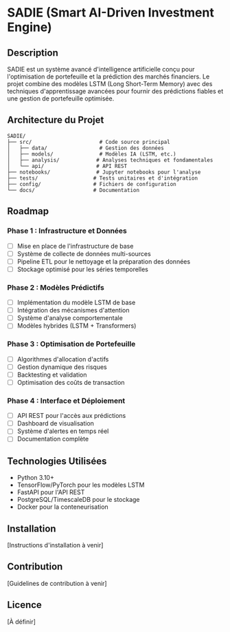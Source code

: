 # SADIE (Smart AI-Driven Investment Engine)

## Description
SADIE est un système avancé d'intelligence artificielle conçu pour l'optimisation de portefeuille et la prédiction des marchés financiers. Le projet combine des modèles LSTM (Long Short-Term Memory) avec des techniques d'apprentissage avancées pour fournir des prédictions fiables et une gestion de portefeuille optimisée.

## Architecture du Projet

```
SADIE/
├── src/                      # Code source principal
│   ├── data/                 # Gestion des données
│   ├── models/               # Modèles IA (LSTM, etc.)
│   ├── analysis/            # Analyses techniques et fondamentales
│   └── api/                 # API REST
├── notebooks/               # Jupyter notebooks pour l'analyse
├── tests/                  # Tests unitaires et d'intégration
├── config/                 # Fichiers de configuration
└── docs/                   # Documentation
```

## Roadmap

### Phase 1 : Infrastructure et Données
- [ ] Mise en place de l'infrastructure de base
- [ ] Système de collecte de données multi-sources
- [ ] Pipeline ETL pour le nettoyage et la préparation des données
- [ ] Stockage optimisé pour les séries temporelles

### Phase 2 : Modèles Prédictifs
- [ ] Implémentation du modèle LSTM de base
- [ ] Intégration des mécanismes d'attention
- [ ] Système d'analyse comportementale
- [ ] Modèles hybrides (LSTM + Transformers)

### Phase 3 : Optimisation de Portefeuille
- [ ] Algorithmes d'allocation d'actifs
- [ ] Gestion dynamique des risques
- [ ] Backtesting et validation
- [ ] Optimisation des coûts de transaction

### Phase 4 : Interface et Déploiement
- [ ] API REST pour l'accès aux prédictions
- [ ] Dashboard de visualisation
- [ ] Système d'alertes en temps réel
- [ ] Documentation complète

## Technologies Utilisées
- Python 3.10+
- TensorFlow/PyTorch pour les modèles LSTM
- FastAPI pour l'API REST
- PostgreSQL/TimescaleDB pour le stockage
- Docker pour la conteneurisation

## Installation
[Instructions d'installation à venir]

## Contribution
[Guidelines de contribution à venir]

## Licence
[À définir] 